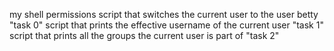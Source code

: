 my shell permissions
script that switches the current user to the user betty "task 0"
script that prints the effective username of the current user "task 1"
script that prints all the groups the current user is part of "task 2"
